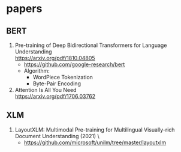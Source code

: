 # papers

## BERT
1. Pre-training of Deep Bidirectional Transformers for Language Understanding \
https://arxiv.org/pdf/1810.04805
    - https://github.com/google-research/bert
    - Algorithm: 
        - WordPiece Tokenization
        - Byte-Pair Encoding      
2. Attention Is All You Need\
https://arxiv.org/pdf/1706.03762

## XLM
1. LayoutXLM: Multimodal Pre-training for Multilingual Visually-rich Document Understanding (2021) \
    - https://github.com/microsoft/unilm/tree/master/layoutxlm 
